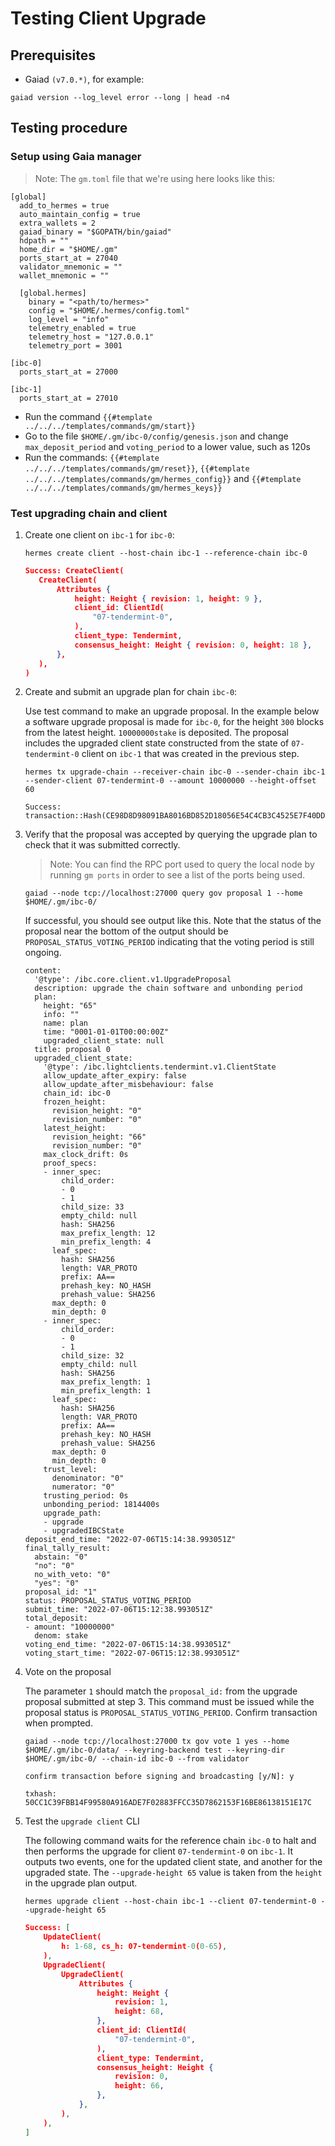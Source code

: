 # Testing Client Upgrade

## Prerequisites

*   Gaiad `(v7.0.*)`, for example:

```shell
gaiad version --log_level error --long | head -n4
```

## Testing procedure

### Setup using Gaia manager

> Note: The `gm.toml` file that we're using here looks like this:

    [global]
      add_to_hermes = true
      auto_maintain_config = true
      extra_wallets = 2
      gaiad_binary = "$GOPATH/bin/gaiad"
      hdpath = ""
      home_dir = "$HOME/.gm"
      ports_start_at = 27040
      validator_mnemonic = ""
      wallet_mnemonic = ""

      [global.hermes]
        binary = "<path/to/hermes>"
        config = "$HOME/.hermes/config.toml"
        log_level = "info"
        telemetry_enabled = true
        telemetry_host = "127.0.0.1"
        telemetry_port = 3001

    [ibc-0]
      ports_start_at = 27000

    [ibc-1]
      ports_start_at = 27010

*   Run the command `{{#template ../../../templates/commands/gm/start}}`
*   Go to the file `$HOME/.gm/ibc-0/config/genesis.json` and change
    `max_deposit_period` and `voting_period` to a lower value, such as 120s
*   Run the commands: `{{#template ../../../templates/commands/gm/reset}}`,
    `{{#template ../../../templates/commands/gm/hermes_config}}` and
    `{{#template ../../../templates/commands/gm/hermes_keys}}`

### Test upgrading chain and client

1.  Create one client on `ibc-1` for `ibc-0`:

    ```shell
    hermes create client --host-chain ibc-1 --reference-chain ibc-0
    ```

    ```json
    Success: CreateClient(
       CreateClient(
           Attributes {
               height: Height { revision: 1, height: 9 },
               client_id: ClientId(
                   "07-tendermint-0",
               ),
               client_type: Tendermint,
               consensus_height: Height { revision: 0, height: 18 },
           },
       ),
    )
    ```

2.  Create and submit an upgrade plan for chain `ibc-0`:

    Use test command to make an upgrade proposal. In the example below a software
    upgrade proposal is made for `ibc-0`, for the height `300` blocks from the
    latest height. `10000000stake` is deposited. The proposal includes the
    upgraded client state constructed from the state of `07-tendermint-0` client
    on `ibc-1` that was created in the previous step.

    ```shell
    hermes tx upgrade-chain --receiver-chain ibc-0 --sender-chain ibc-1 --sender-client 07-tendermint-0 --amount 10000000 --height-offset 60
    ```

    ```text
    Success: transaction::Hash(CE98D8D98091BA8016BD852D18056E54C4CB3C4525E7F40DD3C40B4FD0F2482B)
    ```

3.  Verify that the proposal was accepted by querying the upgrade plan to check
    that it was submitted correctly.

    > Note: You can find the RPC port used to query the local node by running
    > `gm ports` in order to see a list of the ports being used.

    ```shell
    gaiad --node tcp://localhost:27000 query gov proposal 1 --home $HOME/.gm/ibc-0/
    ```

    If successful, you should see output like this. Note that the status of the
    proposal near the bottom of the output should be
    `PROPOSAL_STATUS_VOTING_PERIOD` indicating that the voting period is still
    ongoing.

    ```text
    content:
      '@type': /ibc.core.client.v1.UpgradeProposal
      description: upgrade the chain software and unbonding period
      plan:
        height: "65"
        info: ""
        name: plan
        time: "0001-01-01T00:00:00Z"
        upgraded_client_state: null
      title: proposal 0
      upgraded_client_state:
        '@type': /ibc.lightclients.tendermint.v1.ClientState
        allow_update_after_expiry: false
        allow_update_after_misbehaviour: false
        chain_id: ibc-0
        frozen_height:
          revision_height: "0"
          revision_number: "0"
        latest_height:
          revision_height: "66"
          revision_number: "0"
        max_clock_drift: 0s
        proof_specs:
        - inner_spec:
            child_order:
            - 0
            - 1
            child_size: 33
            empty_child: null
            hash: SHA256
            max_prefix_length: 12
            min_prefix_length: 4
          leaf_spec:
            hash: SHA256
            length: VAR_PROTO
            prefix: AA==
            prehash_key: NO_HASH
            prehash_value: SHA256
          max_depth: 0
          min_depth: 0
        - inner_spec:
            child_order:
            - 0
            - 1
            child_size: 32
            empty_child: null
            hash: SHA256
            max_prefix_length: 1
            min_prefix_length: 1
          leaf_spec:
            hash: SHA256
            length: VAR_PROTO
            prefix: AA==
            prehash_key: NO_HASH
            prehash_value: SHA256
          max_depth: 0
          min_depth: 0
        trust_level:
          denominator: "0"
          numerator: "0"
        trusting_period: 0s
        unbonding_period: 1814400s
        upgrade_path:
        - upgrade
        - upgradedIBCState
    deposit_end_time: "2022-07-06T15:14:38.993051Z"
    final_tally_result:
      abstain: "0"
      "no": "0"
      no_with_veto: "0"
      "yes": "0"
    proposal_id: "1"
    status: PROPOSAL_STATUS_VOTING_PERIOD
    submit_time: "2022-07-06T15:12:38.993051Z"
    total_deposit:
    - amount: "10000000"
      denom: stake
    voting_end_time: "2022-07-06T15:14:38.993051Z"
    voting_start_time: "2022-07-06T15:12:38.993051Z"
    ```

4.  Vote on the proposal

    The parameter `1` should match the `proposal_id:` from the upgrade proposal
    submitted at step 3. This command must be issued while the proposal status is
    `PROPOSAL_STATUS_VOTING_PERIOD`. Confirm transaction when prompted.

    ```shell
    gaiad --node tcp://localhost:27000 tx gov vote 1 yes --home $HOME/.gm/ibc-0/data/ --keyring-backend test --keyring-dir $HOME/.gm/ibc-0/ --chain-id ibc-0 --from validator
    ```

    ```text
    confirm transaction before signing and broadcasting [y/N]: y

    txhash: 50CC1C39FBB14F99580A916ADE7F02883FFCC35D7862153F16BE86138151E17C
    ```

5.  Test the `upgrade client` CLI

    The following command waits for the reference chain `ibc-0` to halt and then
    performs the upgrade for client `07-tendermint-0` on `ibc-1`. It outputs two
    events, one for the updated client state, and another for the upgraded state.
    The `--upgrade-height 65` value is taken from the `height` in the upgrade
    plan output.

    ```shell
    hermes upgrade client --host-chain ibc-1 --client 07-tendermint-0 --upgrade-height 65
    ```

    ```json
    Success: [
        UpdateClient(
            h: 1-68, cs_h: 07-tendermint-0(0-65),
        ),
        UpgradeClient(
            UpgradeClient(
                Attributes {
                    height: Height {
                        revision: 1,
                        height: 68,
                    },
                    client_id: ClientId(
                        "07-tendermint-0",
                    ),
                    client_type: Tendermint,
                    consensus_height: Height {
                        revision: 0,
                        height: 66,
                    },
                },
            ),
        ),
    ]
    ```
